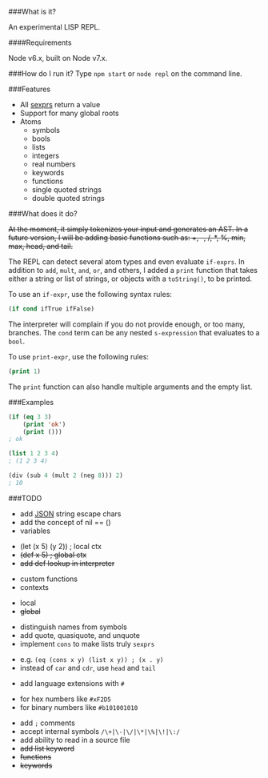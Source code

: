 ###What is it?

An experimental LISP REPL.

####Requirements

Node v6.x, built on Node v7.x.

###How do I run it?
Type `npm start` or `node repl` on the command line.

###Features
 * All [sexprs](https://en.wikipedia.org/wiki/S-expression) return a value
 * Support for many global roots
 * Atoms
   - symbols
   - bools
   - lists
   - integers
   - real numbers
   - keywords
   - functions
   - single quoted strings
   - double quoted strings

###What does it do?

~~At the moment, it simply tokenizes your input and generates an AST. In a future version, I will be adding basic functions such as: +, -, /, *, %, min, max, head, and tail.~~

The REPL can detect several atom types and even evaluate `if-exprs`. In addition to `add`, `mult`, `and`, `or`, and others, I added a `print` function that takes either a string or list of strings, or objects with a `toString()`, to be printed.

To use an `if-expr`, use the following syntax rules:

```lisp
(if cond ifTrue ifFalse)
```
The interpreter will complain if you do not provide enough, or too many, branches. The `cond` term can be any nested `s-expression` that evaluates to a `bool`.

To use `print-expr`, use the following rules:

```lisp
(print 1)
```
The `print` function can also handle multiple arguments and the empty list.

###Examples
```lisp
(if (eq 3 3)
    (print 'ok')
    (print ()))
; ok
```

```lisp
(list 1 2 3 4)
; (1 2 3 4)
```

```lisp
(div (sub 4 (mult 2 (neg 8))) 2)
; 10
```

###TODO
 * add [JSON](http://www.json.org/) string escape chars
 * add the concept of nil == ()
 * variables
  - (let (x 5) (y 2)) ; local ctx
  - ~~(def x 5) ; global ctx~~
  - ~~add def lookup in interpreter~~
 * custom functions
 * contexts
  - local
  - ~~global~~
 * distinguish names from symbols
 * add quote, quasiquote, and unquote
 * implement `cons` to make lists truly `sexprs`
  - e.g. `(eq (cons x y) (list x y)) ; (x . y)`
  - instead of `car` and `cdr`, use `head` and `tail`
 * add language extensions with `#`
  - for hex numbers like `#xF2D5`
  - for binary numbers like `#b101001010`
 * add `;` comments
 * accept internal symbols `/\+|\-|\/|\*|\%|\!|\:/`
 * add ability to read in a source file
 * ~~add list keyword~~
 * ~~functions~~
 * ~~keywords~~
